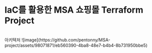 # IaC를 활용한 MSA 쇼핑몰 Terraform Project
<br>
아키텍처
![image](https://github.com/pentonny/MSA-project/assets/98071871/eb560390-4ba8-48e7-b4b4-8b731950bbe5)
